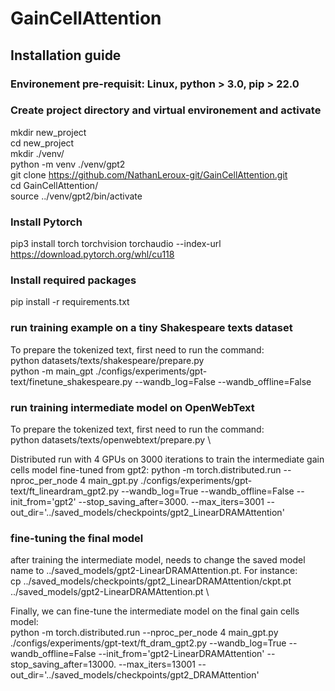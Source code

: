 # GainCellAttention

## Installation guide

### Environement pre-requisit: Linux, python > 3.0, pip > 22.0
### Create project directory and virtual environement and activate

mkdir new_project \
cd new_project \
mkdir ./venv/ \
python -m venv ./venv/gpt2 \
git clone https://github.com/NathanLeroux-git/GainCellAttention.git \
cd GainCellAttention/ \
source ../venv/gpt2/bin/activate

### Install Pytorch
pip3 install torch torchvision torchaudio --index-url https://download.pytorch.org/whl/cu118

### Install required packages
pip install -r requirements.txt

### run training example on a tiny Shakespeare texts dataset
To prepare the tokenized text, first need to run the command: \
python datasets/texts/shakespeare/prepare.py \
python -m main_gpt ./configs/experiments/gpt-text/finetune_shakespeare.py --wandb_log=False --wandb_offline=False


### run training intermediate model on OpenWebText
To prepare the tokenized text, first need to run the command: \
python datasets/texts/openwebtext/prepare.py \

Distributed run with 4 GPUs on 3000 iterations to train the intermediate gain cells model fine-tuned from gpt2:
python -m torch.distributed.run --nproc_per_node 4 main_gpt.py ./configs/experiments/gpt-text/ft_lineardram_gpt2.py --wandb_log=True --wandb_offline=False --init_from='gpt2' --stop_saving_after=3000. --max_iters=3001 --out_dir='../saved_models/checkpoints/gpt2_LinearDRAMAttention'


### fine-tuning the final model
after training the intermediate model, needs to change the saved model name to ../saved_models/gpt2-LinearDRAMAttention.pt. For instance: \
cp ../saved_models/checkpoints/gpt2_LinearDRAMAttention/ckpt.pt ../saved_models/gpt2-LinearDRAMAttention.pt \

Finally, we can fine-tune the intermediate model on the final gain cells model: \
python -m torch.distributed.run --nproc_per_node 4 main_gpt.py ./configs/experiments/gpt-text/ft_dram_gpt2.py --wandb_log=True --wandb_offline=False --init_from='gpt2-LinearDRAMAttention' --stop_saving_after=13000. --max_iters=13001 --out_dir='../saved_models/checkpoints/gpt2_DRAMAttention'
